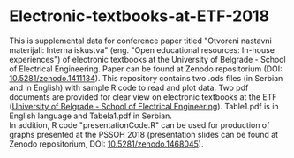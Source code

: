 # Electronic-textbooks-at-ETF-2018
This is supplemental data for conference paper titled "Otvoreni nastavni materijali: Interna iskustva" (eng. "Open educational resources: In-house experiences") of electronic textbooks at the University of Belgrade - School of Electrical Engineering. Paper can be found at Zenodo repositorium (DOI: <a href="https://zenodo.org/record/1411134#.W6OTFPaxXIU">10.5281/zenodo.1411134</a>). This repository contains two .ods files (in Serbian and in English) with sample R code to read and plot data.
Two pdf documents are provided for clear view on electronic textbooks at the ETF (<a href="https://www.etf.bg.ac.rs/sr-lat">University of Belgrade - School of Electrical Engineering</a>). Table1.pdf is in English language and Tabela1.pdf in Serbian.
<br>In addition, R code "presentationCode.R" can be used for production of graphs presented at the PSSOH 2018 (presentation slides can be found at Zenodo repositorium, DOI: <a href="https://zenodo.org/record/1468045#.W8zxA_axXIU">10.5281/zenodo.1468045</a>).
